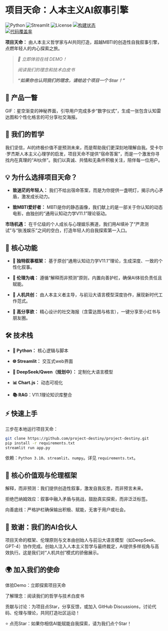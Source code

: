 # 项目天命：人本主义AI叙事引擎

![Python](https://img.shields.io/badge/python-3.10%2B-blue)
![Streamlit](https://img.shields.io/badge/streamlit-%E2%9C%93-brightgreen)
![License](https://img.shields.io/badge/license-MIT-green)
[![构建状态](https://img.shields.io/github/workflow/status/project-destiny/ci/main?label=构建&color=brightgreen)](https://github.com/project-destiny/actions)  
[![代码覆盖率](https://img.shields.io/codecov/c/github/project-destiny?label=覆盖率&color=brightgreen)](https://codecov.io/gh/project-destiny)  

**项目天命：** 由人本主义哲学家与AI共同打造，超越MBTI的创造性自我叙事引擎，点燃年轻人的内心探索之旅。

> _🚀 立即体验在线 DEMO！_
>
> _阅读我们的理念和技术白皮书_
>
> _**“如果你也认同我们的理念，请给这个项目一个 Star！”**_


## 📸 产品一瞥

GIF：星空渐变的神秘界面，引导用户完成多步“数字仪式”，生成一张包含认知雷达图和个性化格言的可分享社交海报。


## 🌌 我们的哲学

我们坚信，AI的终极价值不是预测未来，而是帮助我们更深刻地理解自我。受卡尔·罗杰斯人本主义心理学的启发，项目天命不提供“宿命答案”，而是一个激发你寻找内在真理的“AI伙伴”。我们以真诚、共情和无条件积极关注，陪伴每一位用户。


## 💡 为什么选择项目天命？

- **致迷茫的年轻人：** 我们不给出宿命答案，而是为你提供一盏明灯，揭示内心矛盾，激发成长动力。

- **致MBTI爱好者：** MBTI是你的静态画像，我们献上的是一部关于你认知的动态电影，由独创的“通用认知动力学V11.1”理论驱动。

**市场机遇：** 在千亿级的个人成长与心理娱乐赛道，我们用AI填补了“严肃测试”与“肤浅娱乐”之间的空白，打造年轻人的自我探索第一入口。


## 🔑 核心功能

- **🚀 独特叙事框架：** 基于原创“通用认知动力学V11.1”理论，生成深度、一致的个性化叙事。

- **🧠 伦理为魂：** 遵循“解释而非预测”原则，内置向善护栏，确保AI体验负责任且赋能。

- **🤝 人机共创：** 由人本主义者主导，与前沿大语言模型深度协作，展现新时代工作范式。

- **🎨 高分享欲：** 精心设计的社交海报（含雷达图与格言），一键分享至小红书与朋友圈。


## 🛠️ 技术栈

- **🐍 Python：** 核心逻辑与脚本

- **🌐 Streamlit：** 交互式web界面

- **🤖 DeepSeek/Qwen（规划中）：** 定制化大语言模型

- **📊 Chart.js：** 动态可视化

- **📚 RAG**：V11.1理论知识库整合


## ⚡ 快速上手

三步在本地运行项目天命：
```bash
git clone https://github.com/project-destiny/project-destiny.git
pip install -r requirements.txt
streamlit run app.py
```
依赖：```Python 3.10```、```streamlit```、```numpy```。详见 ```requirements.txt```。

## 🤲 核心价值观与伦理框架

解释，而非预测：我们提供创造性叙事，激发自我反思，而非预言未来。

拒绝巴纳姆效应：叙事中融入矛盾与挑战，鼓励真实探索，而非泛泛标签。

向善底线：严格护栏确保输出积极、赋能，无害于用户或社会。


## 🙏 致谢：我们的AI合伙人

项目天命的框架、伦理原则与文本由创始人与前沿大语言模型（如DeepSeek、GPT-4）协作完成。创始人注入人本主义哲学与最终裁定，AI提供多样视角与高效执行。这是我们对“人机共创”模式的骄傲展示。


## 🌍 加入我们的使命

体验Demo：立即探索项目天命

了解理念：阅读我们的哲学与技术白皮书

贡献与讨论：为项目点Star，分享反馈，或加入 GitHub Discussions，讨论代码、伦理与理论，共同打造社区运动！



⭐ 点亮Star：如果你相信AI能赋能自我探索，请为我们点个Star！
